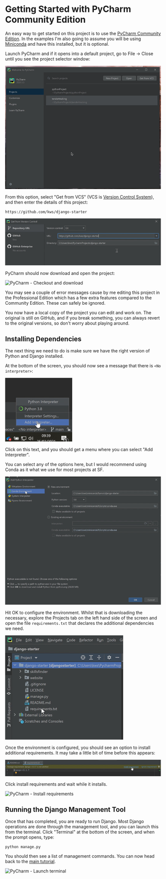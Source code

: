 # Getting Started with PyCharm Community Edition

An easy way to get started on this project is to use the 
[PyCharm Community Edition](https://www.jetbrains.com/pycharm/download/). In the examples
I'm also going to assume you will be using [Miniconda](https://docs.conda.io/en/latest/miniconda.html) and have this 
installed, but it is optional.

Launch PyCharm and if it opens into a default project, go to File -> Close until you see the project selector
window:

![PyCharm - Project Selection](./01%20-%20project%20selection.png)

From this option, select "Get from VCS" (VCS is 
[Version Control System](https://git-scm.com/book/en/v2/Getting-Started-About-Version-Control)), and then enter
the details of this project:

```
https://github.com/kws/django-starter
```

![PyCharm - Checkout from VCS](./01%20-%20checkout%20from%20VCS.png)

PyCharm should now download and open the project:

![PyCharm - Checkout and download](./01%20-%20checkout%20from%20VCS.gif)

You may see a couple of error messages cause by me editing this project in the Professional Edition which has
a few extra features compared to the Community Edition. These can safely be ignored. 

You now have a local copy of the project you can edit and work on. The original is still on GitHub, and 
if you break something, you can always revert to the original versions, so don't worry about playing around.

## Installing Dependencies

The next thing we need to do is make sure we have the right version of Python and Django installed. 

At the bottom of the screen, you should now see a message that there is `<No interpreter>`:

![PyCharm - Add Intepreter](./02%20-%20add%20interpreter.png)

Click on this text, and you should get a menu where you can select "Add Interpreter".

You can select any of the options here, but I would recommend using Conda as it what we use for most projects at SF.

![PyCharm - Create Environment](./02%20-%20create%20environment.png)

Hit OK to configure the environment. Whilst that is downloading the necessary, explore the Projects tab on the left
hand side of the screen and open the file `requirements.txt` that declares the additional dependencies we need.

![PyCharm - Select requirements.txt](./02%20-%20select%20requirements.png)

Once the environment is configured, you should see an option to install additional requirements. It may take a little
bit of time before this appears:

![PyCharm - Install requirements](./02%20-%20install%20requirements.png)

Click install requirements and wait while it installs.

![PyCharm - Install requirements](./02%20-%20environment.gif)

## Running the Django Management Tool

Once that has completed, you are ready to run Django. Most Django operations are done through the management tool,
and you can launch this from the terminal. Click "Terminal" at the bottom of the screen, and when the prompt opens, 
type:

```shell
python manage.py
```

You should then see a list of management commands. You can now head back to the
[main tutorial](https://github.com/kws/django-starter#creating-the-database-and-a-superuser).

![PyCharm - Launch terminal](./03%20-%20launch%20terminal.gif)

